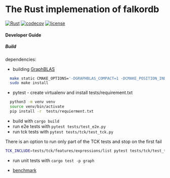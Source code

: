 # The Rust implemenation of falkordb

[![Rust](https://github.com/FalkorDB/falkordb-rs-next-gen/actions/workflows/rust-push.yml/badge.svg)](https://github.com/FalkorDB/falkordb-rs-next-gen/actions/workflows/rust-push.yml)
[![codecov](https://codecov.io/gh/FalkorDB/falkordb-rs-next-gen/branch/main/graph/badge.svg)](https://codecov.io/gh/FalkorDB/falkordb-rs-next-gen)
[![license](https://img.shields.io/badge/license-Server_Side_Public_License-green)](https://github.com/FalkorDB/falkordb-rs-next-gen/blob/main/LICENSE)

#### Developer Guide

##### Build

dependencies:
- building [GraphBLAS](https://github.com/DrTimothyAldenDavis/GraphBLAS.git)
```bash
  make static CMAKE_OPTIONS='-DGRAPHBLAS_COMPACT=1 -DCMAKE_POSITION_INDEPENDENT_CODE=on'
  sudo make install
 ```
- pytest - create virtualenv and install tests/requirement.txt
```bash
  python3 -m venv venv
  source venv/bin/activate
  pip install -r  tests/requierment.txt
```
- build with `cargo build`
- run e2e tests with `pytest tests/test_e2e.py`
- run tck tests with `pytest tests/tck/test_tck.py`

There is an option to run only part of the TCK tests and stop on the first fail

```bash
TCK_INCLUDE=tests/tck/features/expressions/list pytest tests/tck/test_tck.py
```

- run unit tests with `cargo test -p graph`

- [benchmark](https://falkordb.github.io/falkordb-rs-next-gen/dev/bench/)
